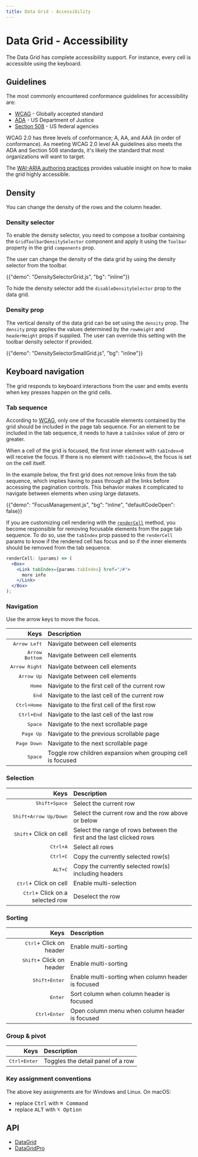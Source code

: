 ```yaml
---
title: Data Grid - Accessibility
---
```


# Data Grid - Accessibility

<p class="description">The Data Grid has complete accessibility support. For instance, every cell is accessible using the keyboard.</p>

## Guidelines

The most commonly encountered conformance guidelines for accessibility are:

- [WCAG](https://www.w3.org/WAI/standards-guidelines/wcag/) - Globally accepted standard
- [ADA](https://www.ada.gov/) - US Department of Justice
- [Section 508](https://www.section508.gov/) - US federal agencies

WCAG 2.0 has three levels of conformance; A, AA, and AAA (in order of conformance).
As meeting WCAG 2.0 level AA guidelines also meets the ADA and Section 508 standards, it's likely the standard that most organizations will want to target.

The [WAI-ARIA authoring practices](https://www.w3.org/WAI/ARIA/apg/patterns/grid/) provides valuable insight on how to make the grid highly accessible.

## Density

You can change the density of the rows and the column header.

### Density selector

To enable the density selector, you need to compose a toolbar containing the `GridToolbarDensitySelector` component and apply it using the `Toolbar` property in the grid `components` prop.

The user can change the density of the data grid by using the density selector from the toolbar.

{{"demo": "DensitySelectorGrid.js", "bg": "inline"}}

To hide the density selector add the `disableDensitySelector` prop to the data grid.

### Density prop

The vertical density of the data grid can be set using the `density` prop.
The `density` prop applies the values determined by the `rowHeight` and `headerHeight` props if supplied.
The user can override this setting with the toolbar density selector if provided.

{{"demo": "DensitySelectorSmallGrid.js", "bg": "inline"}}

## Keyboard navigation

The grid responds to keyboard interactions from the user and emits events when key presses happen on the grid cells.

### Tab sequence

According to [WCAG](https://www.w3.org/TR/wai-aria-practices-1.1/#grid), only one of the focusable elements contained by the grid should be included in the page tab sequence.
For an element to be included in the tab sequence, it needs to have a `tabIndex` value of zero or greater.

When a cell of the grid is focused, the first inner element with `tabIndex=0` will receive the focus.
If there is no element with `tabIndex=0`, the focus is set on the cell itself.

In the example below, the first grid does not remove links from the tab sequence, which implies having to pass through all the links before accessing the pagination controls.
This behavior makes it complicated to navigate between elements when using large datasets.

{{"demo": "FocusManagement.js", "bg": "inline", "defaultCodeOpen": false}}

If you are customizing cell rendering with the [`renderCell`](/x/react-data-grid/columns/#render-cell) method, you become responsible for removing focusable elements from the page tab sequence.
To do so, use the `tabIndex` prop passed to the `renderCell` params to know if the rendered cell has focus and so if the inner elements should be removed from the tab sequence.

```jsx
renderCell: (params) => (
  <Box>
    <Link tabIndex={params.tabIndex} href="/#">
      more info
    </Link>
  </Box>
);
```

### Navigation

Use the arrow keys to move the focus.

|                                                               Keys | Description                                                 |
| -----------------------------------------------------------------: | :---------------------------------------------------------- |
|                                  <kbd class="key">Arrow Left</kbd> | Navigate between cell elements                              |
|                                <kbd class="key">Arrow Bottom</kbd> | Navigate between cell elements                              |
|                                 <kbd class="key">Arrow Right</kbd> | Navigate between cell elements                              |
|                                    <kbd class="key">Arrow Up</kbd> | Navigate between cell elements                              |
|                                        <kbd class="key">Home</kbd> | Navigate to the first cell of the current row               |
|                                         <kbd class="key">End</kbd> | Navigate to the last cell of the current row                |
| <kbd><kbd class="key">Ctrl</kbd>+<kbd class="key">Home</kbd></kbd> | Navigate to the first cell of the first row                 |
|  <kbd><kbd class="key">Ctrl</kbd>+<kbd class="key">End</kbd></kbd> | Navigate to the last cell of the last row                   |
|                                       <kbd class="key">Space</kbd> | Navigate to the next scrollable page                        |
|                                     <kbd class="key">Page Up</kbd> | Navigate to the previous scrollable page                    |
|                                   <kbd class="key">Page Down</kbd> | Navigate to the next scrollable page                        |
|                                       <kbd class="key">Space</kbd> | Toggle row children expansion when grouping cell is focused |

### Selection

|                                                                         Keys | Description                                                          |
| ---------------------------------------------------------------------------: | :------------------------------------------------------------------- |
|         <kbd><kbd class="key">Shift</kbd>+<kbd class="key">Space</kbd></kbd> | Select the current row                                               |
| <kbd><kbd class="key">Shift</kbd>+<kbd class="key">Arrow Up/Down</kbd></kbd> | Select the current row and the row above or below                    |
|                                  <kbd class="key">Shift</kbd>+ Click on cell | Select the range of rows between the first and the last clicked rows |
|              <kbd><kbd class="key">Ctrl</kbd>+<kbd class="key">A</kbd></kbd> | Select all rows                                                      |
|              <kbd><kbd class="key">Ctrl</kbd>+<kbd class="key">C</kbd></kbd> | Copy the currently selected row(s)                                   |
|               <kbd><kbd class="key">ALT</kbd>+<kbd class="key">C</kbd></kbd> | Copy the currently selected row(s) including headers                 |
|                                   <kbd class="key">Ctrl</kbd>+ Click on cell | Enable multi-selection                                               |
|                         <kbd class="key">Ctrl</kbd>+ Click on a selected row | Deselect the row                                                     |

### Sorting

|                                                                 Keys | Description                                        |
| -------------------------------------------------------------------: | :------------------------------------------------- |
|                         <kbd class="key">Ctrl</kbd>+ Click on header | Enable multi-sorting                               |
|                        <kbd class="key">Shift</kbd>+ Click on header | Enable multi-sorting                               |
| <kbd><kbd class="key">Shift</kbd>+<kbd class="key">Enter</kbd></kbd> | Enable multi-sorting when column header is focused |
|                                         <kbd class="key">Enter</kbd> | Sort column when column header is focused          |
|  <kbd><kbd class="key">Ctrl</kbd>+<kbd class="key">Enter</kbd></kbd> | Open column menu when column header is focused     |

### Group & pivot

|                                                                Keys | Description                       |
| ------------------------------------------------------------------: | :-------------------------------- |
| <kbd><kbd class="key">Ctrl</kbd>+<kbd class="key">Enter</kbd></kbd> | Toggles the detail panel of a row |

### Key assignment conventions

The above key assignments are for Windows and Linux.
On macOS:

- replace <kbd class="key">Ctrl</kbd> with <kbd class="key">⌘ Command</kbd>
- replace <kbd class="key">ALT</kbd> with <kbd class="key">⌥ Option</kbd>

## API

- [DataGrid](/x/api/data-grid/data-grid/)
- [DataGridPro](/x/api/data-grid/data-grid-pro/)
